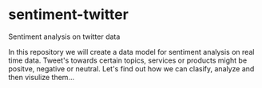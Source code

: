 # sentiment-twitter
Sentiment analysis on twitter data 

In this repository we will create a data model for sentiment analysis on real time data.
Tweet's towards certain topics, services or products might be positve, negative or neutral.
Let's find out how we can clasify, analyze and then visulize them... 
